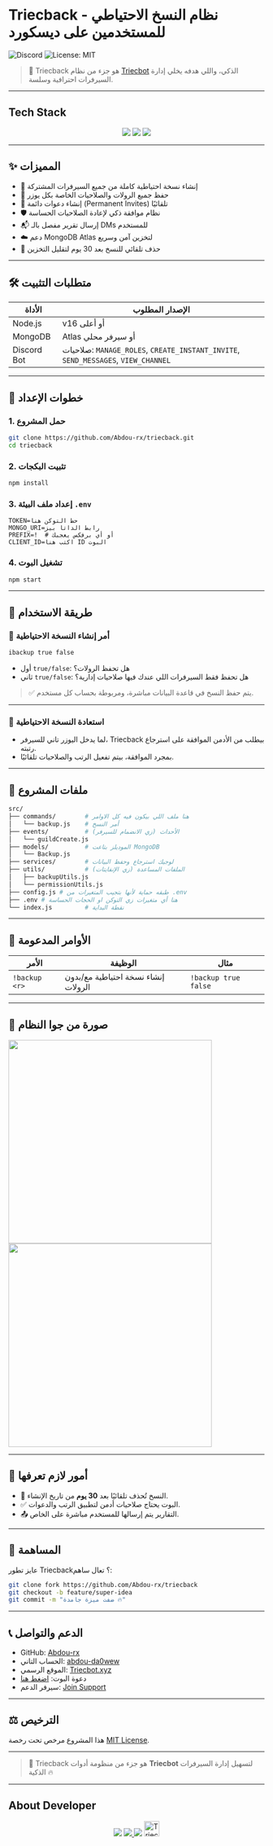 # Triecback - نظام النسخ الاحتياطي للمستخدمين على ديسكورد

![Discord](https://img.shields.io/badge/Discord-v14-blue)
![License: MIT](https://img.shields.io/badge/License-MIT-yellow)

> 🧠 Triecback هو جزء من نظام [Triecbot](https://triecbot.xyz) الذكي، واللي هدفه يخلي إدارة السيرفرات احترافية وسلسة.

---

## Tech Stack
<p align="center">
  <a href="https://discord.js.org/"><img src="https://img.shields.io/badge/Discord.js-v14-blueviolet?style=for-the-badge&logo=discord" /></a>
  <a href="https://nodejs.org/"><img src="https://img.shields.io/badge/Node.js-20.19.2%2B-green?style=for-the-badge&logo=node.js" /></a>
  <a href="https://mongodb.com/"><img src="https://img.shields.io/badge/MongoDB-Atlas%20Ready-brightgreen?style=for-the-badge&logo=mongodb" /></a>
</p>

---

## ✨ المميزات

- 🔄 إنشاء نسخة احتياطية كاملة من جميع السيرفرات المشتركة  
- 🔐 حفظ جميع الرولات والصلاحيات الخاصة بكل يوزر  
- 🔗 إنشاء دعوات دائمة (Permanent Invites) تلقائيًا  
- 🛡️ نظام موافقة ذكي لإعادة الصلاحيات الحساسة  
- 📬 إرسال تقرير مفصل بالـ DMs للمستخدم  
- ☁️ دعم MongoDB Atlas لتخزين آمن وسريع  
- 📆 حذف تلقائي للنسخ بعد 30 يوم لتقليل التخزين  

---

## 🛠️ متطلبات التثبيت

| الأداة       | الإصدار المطلوب          |
|-------------|--------------------------|
| Node.js     | v16 أو أعلى             |
| MongoDB     | Atlas أو سيرفر محلي      |
| Discord Bot | صلاحيات: `MANAGE_ROLES`, `CREATE_INSTANT_INVITE`, `SEND_MESSAGES`, `VIEW_CHANNEL` |

---

## 🔧 خطوات الإعداد

### 1. حمل المشروع
```bash
git clone https://github.com/Abdou-rx/triecback.git
cd triecback
````

### 2. تثبيت البكجات

```bash
npm install
```

### 3. إعداد ملف البيئة `.env`

```env
TOKEN=حط التوكن هنا
MONGO_URI=رابط الداتا بيز
PREFIX=!  # أو أي برفكس يعجبك
CLIENT_ID=اكتب هنا ID البوت
```

### 4. تشغيل البوت

```bash
npm start
```

---

## 🚀 طريقة الاستخدام

### 🔸 أمر إنشاء النسخة الاحتياطية

```bash
ibackup true false
```

* أول `true/false`: هل تحفظ الرولات؟
* ثاني `true/false`: هل تحفظ فقط السيرفرات اللي عندك فيها صلاحيات إدارية؟

> ✅ يتم حفظ النسخ في قاعدة البيانات مباشرة، ومربوطة بحساب كل مستخدم.

---

### 🔹 استعادة النسخة الاحتياطية

* لما يدخل اليوزر تاني للسيرفر، Triecback بيطلب من الأدمن الموافقة على استرجاع رتبته.
* بمجرد الموافقة، بيتم تفعيل الرتب والصلاحيات تلقائيًا.

---

## 📂 ملفات المشروع

```bash
src/
├── commands/        # هنا ملف اللي بيكون فيه كل الاوامر
│   └── backup.js    # أمر النسخ
├── events/          # الأحداث (زي الانضمام للسيرفر)
│   └── guildCreate.js
├── models/          # الموديلز بتاعت MongoDB 
│   └── Backup.js
├── services/        # لوجيك استرجاع وحفظ البيانات
├── utils/           # الملفات المساعدة (زي الإنفايتات)
│   ├── backupUtils.js
│   └── permissionUtils.js 
├── config.js # طبقه حماية لأنها بتجيب المتغيرات من .env
├── .env # هنا أي متغيرات زي التوكن او الحجات الحساسة
└── index.js         # نقطة البداية
```

---

## 📜 الأوامر المدعومة

| الأمر         | الوظيفة                             | مثال                 |
| ------------- | ----------------------------------- | -------------------- |
| `!backup <r>` | إنشاء نسخة احتياطية مع/بدون الرولات | `!backup true false` |

---

## 📸 صورة من جوا النظام

<p float="left">
  <img src="https://cdn.triecbot.xyz/media/aha0gt0.png" width="400"/>
  <img src="https://cdn.triecbot.xyz/media/qhgc4t9.png" width="400"/>
</p>

---

## 🧠 أمور لازم تعرفها

* 📅 النسخ تُحذف تلقائيًا بعد **30 يوم** من تاريخ الإنشاء.
* ✅ البوت يحتاج صلاحيات أدمن لتطبيق الرتب والدعوات.
* 📤 التقارير يتم إرسالها للمستخدم مباشرة على الخاص.

---

## 🤝 المساهمة

عايز تطور Triecback؟ تعال ساهم:

```bash
git clone fork https://github.com/Abdou-rx/triecback
git checkout -b feature/super-idea
git commit -m "ضفت ميزة جامدة 🔥"
```

---

## 📞 الدعم والتواصل

* GitHub: [Abdou-rx](https://github.com/Abdou-rx)
* الحساب التاني: [abdou-da0wew](https://github.com/abdou-da0wew)
* الموقع الرسمي: [Triecbot.xyz](https://triecbot.xyz)
* دعوة البوت: [اضغط هنا](https://reg.triecbot.xyz/invite)
* سيرفر الدعم: [Join Support](https://reg.triecbot.xyz/support)

---

## ⚖️ الترخيص

هذا المشروع مرخص تحت رخصة [MIT License](LICENSE).

---

> 🧬 Triecback هو جزء من منظومة أدوات **Triecbot** لتسهيل إدارة السيرفرات الذكية 🔥

---

## About Developer 

<p align="center">
  <img src="https://img.shields.io/badge/Developer-Abdou-black?style=for-the-badge&logo=github" />
  <a href="https://github.com/Abdou-rx">
    <img src="https://img.shields.io/badge/GitHub-Abdou--rx-black?style=for-the-badge&logo=github" />
  </a>
  <img src="https://img.shields.io/badge/-TriecBot-blue?style=for-the-badge&logo=data:image/png;base64,iVBORw0KGgoAAAANSUhEUgAAABQAAAAMCAYAAABU5EDbAAAACXBIWXMAAA7EAAAOxAGVKw4bAAAATklEQVQoz2NgGAWjYBSMglEwCkQGwUgH4F+J3IPoUqokwxgYiA3QP4PGBHgMog0wAI8PMdAKkpGY0A6AhJ+0NInMGkBQBBLhVQP2D6rQAAAABJRU5ErkJggg==" />
  <img src="https://triecbot.xyz/images/logo.png" alt="TriecBot Logo" width="30" />
</p>
